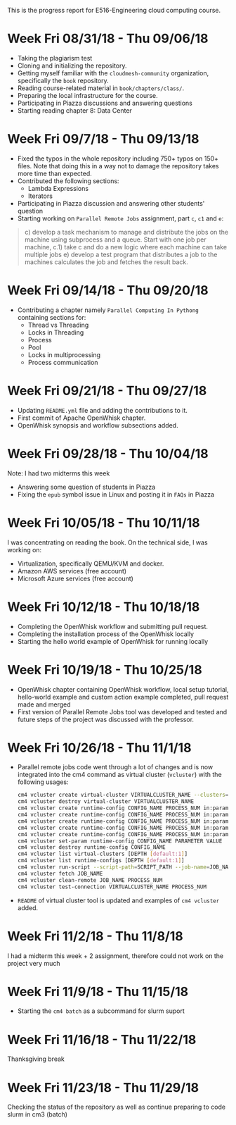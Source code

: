 This is the progress report for E516-Engineering cloud computing course.

# Week Fri 08/31/18 - Thu 09/06/18
* Taking the plagiarism test
* Cloning and initializing the repository.
* Getting myself familiar with the `cloudmesh-community` organization, specifically the `book` repository.
* Reading course-related material in `book/chapters/class/`.
* Preparing the local infrastructure for the course.
* Participating in Piazza discussions and answering questions
* Starting reading chapter 8: Data Center

# Week Fri 09/7/18 - Thu 09/13/18

* Fixed the typos in the whole repository including 750+ typos on 150+ files. Note that doing this in a way not to damage the repository takes more time than expected.
* Contributed the following sections:
	* Lambda Expressions
	* Iterators
* Participating in Piazza discussion and answering other students' question
* Starting working on `Parallel Remote Jobs` assignment, part `c`, `c1` and `e`:
> c) develop a task mechanism to manage and distribute the jobs on the machine using subprocess and a queue. Start with one job per machine,
c.1) take c and do a new logic where each machine can take multiple jobs
e) develop a test program that distributes a job to the machines calculates the job and fetches the result back.

# Week Fri 09/14/18 - Thu 09/20/18

* Contributing a chapter namely `Parallel Computing In Pythong` containing sections for:
	* Thread vs Threading
	* Locks in Threading
  * Process
  * Pool
  * Locks in multiprocessing
  * Process communication

# Week Fri 09/21/18 - Thu 09/27/18

* Updating `README.yml` file and adding the contributions to it.
* First commit of Apache OpenWhisk chapter.
* OpenWhisk synopsis and workflow subsections added.

# Week Fri 09/28/18 - Thu 10/04/18

Note: I had two midterms this week
* Answering some question of students in Piazza
* Fixing the `epub` symbol issue in Linux and posting it in `FAQs` in Piazza

# Week Fri 10/05/18 - Thu 10/11/18

I was concentrating on reading the book. On the technical side, I was working on:

* Virtualization, specifically QEMU/KVM and docker.
* Amazon AWS services (free account)
* Microsoft Azure services (free account)

# Week Fri 10/12/18 - Thu 10/18/18

* Completing the OpenWhisk workflow and submitting pull request.
* Completing the installation process of the OpenWhisk locally
* Starting the hello world example of OpenWhisk for running locally

# Week Fri 10/19/18 - Thu 10/25/18

* OpenWhisk chapter containing OpenWhisk workflow, local setup tutorial, hello-world example and custom action example completed, pull request made and merged
* First version of Parallel Remote Jobs tool was developed and tested and future steps of the project was discussed with the professor. 

# Week Fri 10/26/18 - Thu 11/1/18

- Parallel remote jobs code went through a lot of changes and is now integrated into the cm4 command as virtual cluster (`vcluster`) with the following usages: 

  ```bash
  cm4 vcluster create virtual-cluster VIRTUALCLUSTER_NAME --clusters=CLUSTERS_LIST [--computers=COMPUTERS_LIST] [--debug]
  cm4 vcluster destroy virtual-cluster VIRTUALCLUSTER_NAME
  cm4 vcluster create runtime-config CONFIG_NAME PROCESS_NUM in:params out:stdout [--fetch-proc-num=FETCH_PROCESS_NUM [default=1]] [--download-now [default=True]]  [--debug]
  cm4 vcluster create runtime-config CONFIG_NAME PROCESS_NUM in:params out:file [--fetch-proc-num=FETCH_PROCESS_NUM [default=1]] [--download-now [default=True]]  [--debug]
  cm4 vcluster create runtime-config CONFIG_NAME PROCESS_NUM in:params+file out:stdout [--fetch-proc-num=FETCH_PROCESS_NUM [default=1]]  [--download-now [default=True]]  [--debug]
  cm4 vcluster create runtime-config CONFIG_NAME PROCESS_NUM in:params+file out:file [--fetch-proc-num=FETCH_PROCESS_NUM [default=1]] [--download-now [default=True]]  [--debug]
  cm4 vcluster create runtime-config CONFIG_NAME PROCESS_NUM in:params+file out:stdout+file [--fetch-proc-num=FETCH_PROCESS_NUM [default=1]] [--download-now [default=True]]  [--debug]
  cm4 vcluster set-param runtime-config CONFIG_NAME PARAMETER VALUE
  cm4 vcluster destroy runtime-config CONFIG_NAME
  cm4 vcluster list virtual-clusters [DEPTH [default:1]]
  cm4 vcluster list runtime-configs [DEPTH [default:1]]
  cm4 vcluster run-script --script-path=SCRIPT_PATH --job-name=JOB_NAME --vcluster-name=VIRTUALCLUSTER_NAME --config-name=CONFIG_NAME --arguments=SET_OF_PARAMS --remote-path=REMOTE_PATH> --local-path=LOCAL_PATH [--argfile-path=ARGUMENT_FILE_PATH] [--outfile-name=OUTPUT_FILE_NAME] [--suffix=SUFFIX] [--overwrite]
  cm4 vcluster fetch JOB_NAME
  cm4 vcluster clean-remote JOB_NAME PROCESS_NUM
  cm4 vcluster test-connection VIRTUALCLUSTER_NAME PROCESS_NUM
  ```

* `README` of virtual cluster tool is updated and examples of `cm4 vcluster` added. 

# Week Fri 11/2/18 - Thu 11/8/18

I had a midterm this week + 2 assignment, therefore could not work on the project very much 

# Week Fri 11/9/18 - Thu 11/15/18

* Starting the `cm4 batch` as a subcommand for slurm suport

# Week Fri 11/16/18 - Thu 11/22/18

Thanksgiving break 

# Week Fri 11/23/18 - Thu 11/29/18

Checking the status of the repository as well as continue preparing to code slurm in cm3 (batch)